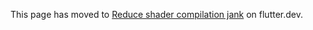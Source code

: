 This page has moved to [Reduce shader compilation jank](https://flutter.dev/docs/perf/rendering/shader) on flutter.dev.